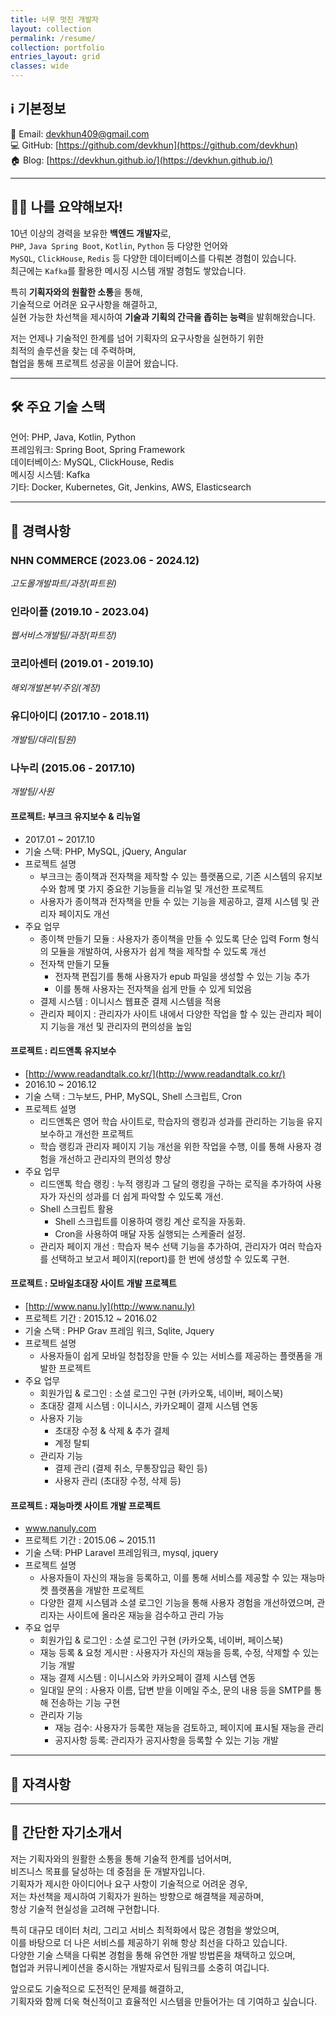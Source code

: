 ```yaml
---
title: 너무 멋진 개발자
layout: collection
permalink: /resume/
collection: portfolio
entries_layout: grid
classes: wide
---
```


## ℹ️ 기본정보
📧 Email: devkhun409@gmail.com   
💻 GitHub: [https://github.com/devkhun](https://github.com/devkhun)   
🏠 Blog: [https://devkhun.github.io/](https://devkhun.github.io/)

---
## 👨‍💻 나를 요약해보자!
10년 이상의 경력을 보유한 **백엔드 개발자**로,    
`PHP`, `Java Spring Boot`, `Kotlin`, `Python` 등 다양한 언어와    
`MySQL`, `ClickHouse`, `Redis` 등 다양한 데이터베이스를 다뤄본 경험이 있습니다.   
최근에는 `Kafka`를 활용한 메시징 시스템 개발 경험도 쌓았습니다.

특히 **기획자와의 원활한 소통**을 통해,   
기술적으로 어려운 요구사항을 해결하고,   
실현 가능한 차선책을 제시하여 **기술과 기획의 간극을 좁히는 능력**을 발휘해왔습니다.   

저는 언제나 기술적인 한계를 넘어 기획자의 요구사항을 실현하기 위한   
최적의 솔루션을 찾는 데 주력하며,   
협업을 통해 프로젝트 성공을 이끌어 왔습니다.

---
## 🛠️ 주요 기술 스택
언어: PHP, Java, Kotlin, Python   
프레임워크: Spring Boot, Spring Framework   
데이터베이스: MySQL, ClickHouse, Redis   
메시징 시스템: Kafka   
기타: Docker, Kubernetes, Git, Jenkins, AWS, Elasticsearch

---
## 💼 경력사항
### NHN COMMERCE (2023.06 - 2024.12)
_고도몰개발파트/과장(파트원)_
### 인라이플 (2019.10 - 2023.04)
_웹서비스개발팀/과장(파트장)_
### 코리아센터 (2019.01 - 2019.10)
_해외개발본부/주임(계장)_
### 유디아이디 (2017.10 - 2018.11)
_개발팀/대리(팀원)_
### 나누리 (2015.06 - 2017.10)
_개발팀/사원_   
#### 프로젝트: 부크크 유지보수 & 리뉴얼
- 2017.01 ~ 2017.10
- 기술 스택: PHP, MySQL, jQuery, Angular
- 프로젝트 설명
  - 부크크는 종이책과 전자책을 제작할 수 있는 플랫폼으로, 기존 시스템의 유지보수와 함께 몇 가지 중요한 기능들을 리뉴얼 및 개선한 프로젝트
  - 사용자가 종이책과 전자책을 만들 수 있는 기능을 제공하고, 결제 시스템 및 관리자 페이지도 개선
- 주요 업무
  - 종이책 만들기 모듈 : 사용자가 종이책을 만들 수 있도록 단순 입력 Form 형식의 모듈을 개발하여, 사용자가 쉽게 책을 제작할 수 있도록 개선
  - 전자책 만들기 모듈
    - 전자책 편집기를 통해 사용자가 epub 파일을 생성할 수 있는 기능 추가 
    - 이를 통해 사용자는 전자책을 쉽게 만들 수 있게 되었음
  - 결제 시스템 : 이니시스 웹표준 결제 시스템을 적용
  - 관리자 페이지 : 관리자가 사이트 내에서 다양한 작업을 할 수 있는 관리자 페이지 기능을 개선 및 관리자의 편의성을 높임
#### 프로젝트 : 리드앤톡 유지보수
- [http://www.readandtalk.co.kr/](http://www.readandtalk.co.kr/)
- 2016.10 ~ 2016.12
- 기술 스택 : 그누보드, PHP, MySQL, Shell 스크립트, Cron
- 프로젝트 설명
  - 리드앤톡은 영어 학습 사이트로, 학습자의 랭킹과 성과를 관리하는 기능을 유지보수하고 개선한 프로젝트
  - 학습 랭킹과 관리자 페이지 기능 개선을 위한 작업을 수행, 이를 통해 사용자 경험을 개선하고 관리자의 편의성 향상
- 주요 업무
  - 리드앤톡 학습 랭킹 : 누적 랭킹과 그 달의 랭킹을 구하는 로직을 추가하여 사용자가 자신의 성과를 더 쉽게 파악할 수 있도록 개선.
  - Shell 스크립트 활용
    - Shell 스크립트를 이용하여 랭킹 계산 로직을 자동화.
    - Cron을 사용하여 매달 자동 실행되는 스케줄러 설정.
  - 관리자 페이지 개선 : 학습자 복수 선택 기능을 추가하여, 관리자가 여러 학습자를 선택하고 보고서 페이지(report)를 한 번에 생성할 수 있도록 구현.

#### 프로젝트 : 모바일초대장 사이트 개발 프로젝트
- [http://www.nanu.ly](http://www.nanu.ly)   
- 프로젝트 기간 : 2015.12 ~ 2016.02
- 기술 스택 : PHP Grav 프레임 워크, Sqlite, Jquery
- 프로젝트 설명
  - 사용자들이 쉽게 모바일 청첩장을 만들 수 있는 서비스를 제공하는 플랫폼을 개발한 프로젝트
- 주요 업무
  - 회원가입 & 로그인 : 소셜 로그인 구현 (카카오톡, 네이버, 페이스북)
  - 초대장 결제 시스템 : 이니시스, 카카오페이 결제 시스템 연동
  - 사용자 기능
    - 초대장 수정 & 삭제 & 추가 결제
    - 계정 탈퇴
  - 관리자 기능
    - 결제 관리 (결제 취소, 무통장입금 확인 등)
    - 사용자 관리 (초대장 수정, 삭제 등)

#### 프로젝트 : 재능마켓 사이트 개발 프로젝트
- www.nanuly.com
- 프로젝트 기간 : 2015.06 ~ 2015.11
- 기술 스택: PHP Laravel 프레임워크, mysql, jquery
- 프로젝트 설명
  - 사용자들이 자신의 재능을 등록하고, 이를 통해 서비스를 제공할 수 있는 재능마켓 플랫폼을 개발한 프로젝트
  - 다양한 결제 시스템과 소셜 로그인 기능을 통해 사용자 경험을 개선하였으며, 관리자는 사이트에 올라온 재능을 검수하고 관리 가능
- 주요 업무
  - 회원가입 & 로그인 : 소셜 로그인 구현 (카카오톡, 네이버, 페이스북)
  - 재능 등록 & 요청 게시판 : 사용자가 자신의 재능을 등록, 수정, 삭제할 수 있는 기능 개발
  - 재능 결제 시스템 : 이니시스와 카카오페이 결제 시스템 연동
  - 일대일 문의 : 사용자 이름, 답변 받을 이메일 주소, 문의 내용 등을 SMTP를 통해 전송하는 기능 구현
  - 관리자 기능
    - 재능 검수: 사용자가 등록한 재능을 검토하고, 페이지에 표시될 재능을 관리
    - 공지사항 등록: 관리자가 공지사항을 등록할 수 있는 기능 개발

---
## 🏅 자격사항

---
## 📝 간단한 자기소개서
저는 기획자와의 원활한 소통을 통해 기술적 한계를 넘어서며,   
비즈니스 목표를 달성하는 데 중점을 둔 개발자입니다.   
기획자가 제시한 아이디어나 요구 사항이 기술적으로 어려운 경우,   
저는 차선책을 제시하여 기획자가 원하는 방향으로 해결책을 제공하며,   
항상 기술적 현실성을 고려해 구현합니다.

특히 대규모 데이터 처리, 그리고 서비스 최적화에서 많은 경험을 쌓았으며,   
이를 바탕으로 더 나은 서비스를 제공하기 위해 항상 최선을 다하고 있습니다.   
다양한 기술 스택을 다뤄본 경험을 통해 유연한 개발 방법론을 채택하고 있으며,   
협업과 커뮤니케이션을 중시하는 개발자로서 팀워크를 소중히 여깁니다.

앞으로도 기술적으로 도전적인 문제를 해결하고,   
기획자와 함께 더욱 혁신적이고 효율적인 시스템을 만들어가는 데 기여하고 싶습니다.